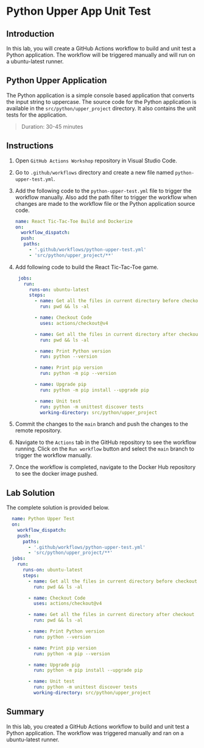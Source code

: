 # Python Upper App Unit Test

## Introduction

In this lab, you will create a GitHub Actions workflow to build and unit test a Python application. The workflow will be triggered manually and will run on a ubuntu-latest runner.

## Python Upper Application

The Python application is a simple console based application that converts the input string to uppercase. The source code for the Python application is available in the `src/python/upper_project` directory. It also contains the unit tests for the application.

> Duration: 30-45 minutes

## Instructions

1. Open `GitHub Actions Workshop` repository in Visual Studio Code.
1. Go to `.github/workflows` directory and create a new file named `python-upper-test.yml`.
1. Add the following code to the `python-upper-test.yml` file to trigger the workflow manually. Also add the path filter to trigger the workflow when changes are made to the workflow file or the Python application source code.

   ```YAML
   name: React Tic-Tac-Toe Build and Dockerize
   on:
     workflow_dispatch:
     push:
      paths:
        - '.github/workflows/python-upper-test.yml'
        - 'src/python/upper_project/**'
   ```

1. Add following code to build the React Tic-Tac-Toe game.

   ```YAML
    jobs:
      run:
        runs-on: ubuntu-latest
        steps:
          - name: Get all the files in current directory before checkout
            run: pwd && ls -al

          - name: Checkout Code
            uses: actions/checkout@v4

          - name: Get all the files in current directory after checkout
            run: pwd && ls -al

          - name: Print Python version
            run: python --version

          - name: Print pip version
            run: python -m pip --version

          - name: Upgrade pip
            run: python -m pip install --upgrade pip

          - name: Unit test
            run: python -m unittest discover tests
            working-directory: src/python/upper_project
   ```

1. Commit the changes to the `main` branch and push the changes to the remote repository.

1. Navigate to the `Actions` tab in the GitHub repository to see the workflow running. Click on the `Run workflow` button and select the `main` branch to trigger the workflow manually.

1. Once the workflow is completed, navigate to the Docker Hub repository to see the docker image pushed.

## Lab Solution

The complete solution is provided below.

```YAML
  name: Python Upper Test
  on:
    workflow_dispatch:
    push:
      paths:
        - '.github/workflows/python-upper-test.yml'
        - 'src/python/upper_project/**'
  jobs:
    run:
      runs-on: ubuntu-latest
      steps:
        - name: Get all the files in current directory before checkout
          run: pwd && ls -al

        - name: Checkout Code
          uses: actions/checkout@v4

        - name: Get all the files in current directory after checkout
          run: pwd && ls -al

        - name: Print Python version
          run: python --version

        - name: Print pip version
          run: python -m pip --version

        - name: Upgrade pip
          run: python -m pip install --upgrade pip

        - name: Unit test
          run: python -m unittest discover tests
          working-directory: src/python/upper_project

```

## Summary

In this lab, you created a GitHub Actions workflow to build and unit test a Python application. The workflow was triggered manually and ran on a ubuntu-latest runner.

